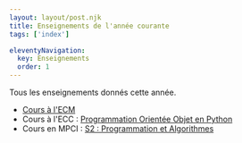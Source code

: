 ```yaml
---
layout: layout/post.njk
title: Enseignements de l'année courante
tags: ['index']

eleventyNavigation:
  key: Enseignements
  order: 1
---
```


Tous les enseignements donnés cette année.

* [Cours à l'ECM](./ecm)
* Cours à l'ECC : [Programmation Orientée Objet en Python](./ecc-programmation-orientée-objet)
* Cours en MPCI : [S2 : Programmation et Algorithmes](./programmation-algorithmes)
